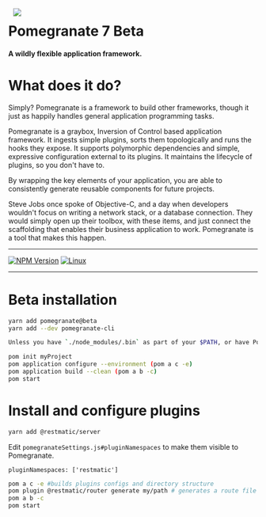 <img align="left" style="padding:10px" src="http://pomegranate.io/img/pomegranate_100.png" >

# Pomegranate 7 Beta

#### A wildly flexible application framework.

# What does it do?

Simply? Pomegranate is a framework to build other frameworks, though it just as happily handles general application programming tasks.

Pomegranate is a graybox, Inversion of Control based application framework. It ingests simple plugins, sorts them topologically and runs the hooks they expose. It supports polymorphic dependencies and simple, expressive configuration external to its plugins. It maintains the lifecycle of plugins, so you don't have to.

By wrapping the key elements of your application, you are able to consistently generate reusable components for future projects.

Steve Jobs once spoke of Objective-C, and a day when developers wouldn't focus on writing a network stack, or a database connection. They would simply open up their toolbox, with these items, and just connect the scaffolding that enables their business application to work. Pomegranate is a tool that makes this happen.

***
[![NPM Version][npm-image]][npm-url]
[![Linux][travis-image]][travis-url]
***

# Beta installation

```bash
yarn add pomegranate@beta
yarn add --dev pomegranate-cli

Unless you have `./node_modules/.bin` as part of your $PATH, or have Pomegranate installed globally, make sure you add it.

pom init myProject
pom application configure --environment (pom a c -e)
pom application build --clean (pom a b -c)
pom start
```

# Install and configure plugins

```bash
yarn add @restmatic/server

```

Edit `pomegranateSettings.js#pluginNamespaces` to make them visible to Pomegranate.

`pluginNamespaces: ['restmatic']`


```bash
pom a c -e #builds plugins configs and directory structure
pom plugin @restmatic/router generate my/path # generates a route file
pom a b -c
pom start
```

[doc-url]: http://pomegranate.paperelectron.com
[npm-image]: https://img.shields.io/npm/v/pomegranate.svg
[npm-url]: https://www.npmjs.com/package/pomegranate
[travis-image]: https://travis-ci.org/Pomegranate/Pomegranate.svg?branch=master
[travis-url]: https://travis-ci.org/Pomegranate/Pomegranate
